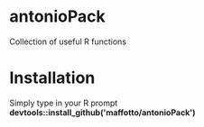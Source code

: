 # antonioPack
Collection of useful R functions

# Installation
Simply type in your R prompt **devtools::install_github('maffotto/antonioPack')**
